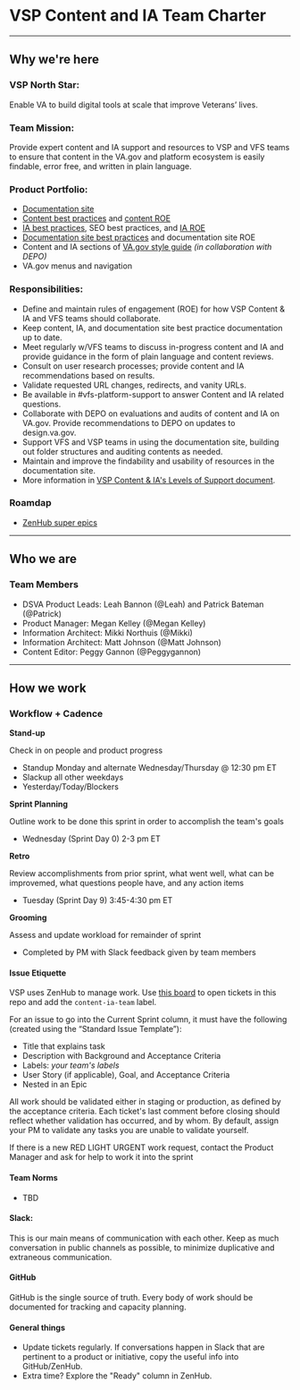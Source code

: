 # VSP Content and IA Team Charter

---

## Why we're here

### VSP North Star:
Enable VA to build digital tools at scale that improve Veterans’ lives.

### Team Mission:
Provide expert content and IA support and resources to VSP and VFS teams to ensure that content in the VA.gov and platform ecosystem is easily findable, error free, and written in plain language.

### Product Portfolio:
- [Documentation site](https://github.com/department-of-veterans-affairs/va.gov-team/blob/master/products/platform/documentation-site/product-outline.md)
- [Content best practices](https://github.com/department-of-veterans-affairs/va.gov-team/blob/master/platform/content/content-best-practices.md) and [content ROE](https://github.com/department-of-veterans-affairs/va.gov-team/blob/master/platform/content/content-review-process.md)
- [IA best practices](https://github.com/department-of-veterans-affairs/va.gov-team/blob/master/platform/information-architecture/ia-best-practices.md), SEO best practices, and [IA ROE](https://github.com/department-of-veterans-affairs/va.gov-team/blob/master/platform/information-architecture/working-with-ia.md)
- [Documentation site best practices](https://github.com/department-of-veterans-affairs/va.gov-team/blob/master/platform/working-with-vsp/onboarding/repo-guidelines.md) and documentation site ROE
- Content and IA sections of [VA.gov style guide](https://design.va.gov/) _(in collaboration with DEPO)_
- VA.gov menus and navigation

### Responsibilities:
- Define and maintain rules of engagement (ROE) for how VSP Content & IA and VFS teams should collaborate.
- Keep content, IA, and documentation site best practice documentation up to date.
- Meet regularly w/VFS teams to discuss in-progress content and IA and provide guidance in the form of plain language and content reviews.
- Consult on user research processes; provide content and IA recommendations based on results.
- Validate requested URL changes, redirects, and vanity URLs.
- Be available in #vfs-platform-support to answer Content and IA related questions.
- Collaborate with DEPO on evaluations and audits of content and IA on VA.gov. Provide recommendations to DEPO on updates to design.va.gov.
- Support VFS and VSP teams in using the documentation site, building out folder structures and auditing contents as needed.
- Maintain and improve the findability and usability of resources in the documentation site.
- More information in [VSP Content & IA's Levels of Support document](https://github.com/department-of-veterans-affairs/va.gov-team/blob/master/teams/vsp/teams/content-ia/content-ia-support-levels-proposal.md).

### Roamdap
- [ZenHub super epics](https://app.zenhub.com/workspaces/vsp-5cedc9cce6e3335dc5a49fc4/board?labels=content-ia-team,super-epic&repos=133843125)

---

## Who we are

### Team Members
- DSVA Product Leads: Leah Bannon (@Leah) and Patrick Bateman (@Patrick)
- Product Manager: Megan Kelley (@Megan Kelley)
- Information Architect: Mikki Northuis (@Mikki)
- Information Architect: Matt Johnson (@Matt Johnson)
- Content Editor: Peggy Gannon (@Peggygannon)

---

## How we work

### Workflow + Cadence

**Stand-up**

Check in on people and product progress
- Standup Monday and alternate Wednesday/Thursday @ 12:30 pm ET
- Slackup all other weekdays
- Yesterday/Today/Blockers

**Sprint Planning**

Outline work to be done this sprint in order to accomplish the team's goals
- Wednesday (Sprint Day 0) 2-3 pm ET

**Retro**

Review accomplishments from prior sprint, what went well, what can be improvemed, what questions people have, and any action items
- Tuesday (Sprint Day 9) 3:45-4:30 pm ET

**Grooming**

Assess and update workload for remainder of sprint
- Completed by PM with Slack feedback given by team members

#### Issue Etiquette

VSP uses ZenHub to manage work. Use [this board](https://app.zenhub.com/workspaces/vsp-5cedc9cce6e3335dc5a49fc4/board?labels=triage&repos=133843125&showPipelineDescriptions=false) to open tickets in this repo and add the `content-ia-team` label.

For an issue to go into the Current Sprint column, it must have the following (created using the “Standard Issue Template”):

- Title that explains task
- Description with Background and Acceptance Criteria
- Labels: _your team's labels_
- User Story (if applicable), Goal, and Acceptance Criteria
- Nested in an Epic

All work should be validated either in staging or production, as defined by the acceptance criteria. Each ticket's last comment before closing should reflect whether validation has occurred, and by whom. By default, assign your PM to validate any tasks you are unable to validate yourself.

If there is a new RED LIGHT URGENT work request, contact the Product Manager and ask for help to work it into the sprint

#### Team Norms

- TBD

#### Slack:

This is our main means of communication with each other. Keep as much conversation in public channels as possible, to minimize duplicative and extraneous communication.

#### GitHub

GitHub is the single source of truth. Every body of work should be documented for tracking and capacity planning.

#### General things

- Update tickets regularly. If conversations happen in Slack that are pertinent to a product or initiative, copy the useful info into GitHub/ZenHub.
- Extra time? Explore the "Ready" column in ZenHub.
